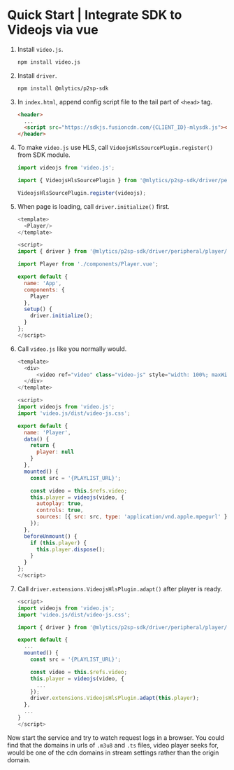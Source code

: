 # Quick Start | Integrate SDK to Videojs via vue

1. Install `video.js`.

    ```bash
    npm install video.js
    ```

2. Install `driver`.

    ```bash
    npm install @mlytics/p2sp-sdk
    ```

3. In `index.html`, append config script file to the tail part of `<head>` tag.

    ```html
    <header>
      ...
      <script src="https://sdkjs.fusioncdn.com/{CLIENT_ID}-mlysdk.js"></script>
    </header>
    ```

4. To make `video.js` use HLS, call `VideojsHlsSourcePlugin.register()` from SDK module.

    ```javascript
    import videojs from 'video.js';
    
    import { VideojsHlsSourcePlugin } from '@mlytics/p2sp-sdk/driver/peripheral/player/videojs/streaming/hls/bundle';

    VideojsHlsSourcePlugin.register(videojs);
    ```

5. When page is loading, call `driver.initialize()` first.

    ```javascript
    <template>
      <Player/>
    </template>

    <script>
    import { driver } from '@mlytics/p2sp-sdk/driver/peripheral/player/videojs/streaming/hls/bundle';

    import Player from './components/Player.vue';

    export default {
      name: 'App',
      components: {
        Player
      },
      setup() {
        driver.initialize();
      }
    };
    </script>
    ```

6. Call `video.js` like you normally would.

    ```javascript
    <template>
      <div>
          <video ref="video" class="video-js" style="width: 100%; maxWidth: 500px"></video>
      </div>
    </template>

    <script>
    import videojs from 'video.js';
    import 'video.js/dist/video-js.css';

    export default {
      name: 'Player',
      data() {
        return {
          player: null
        }
      },
      mounted() {
        const src = '{PLAYLIST_URL}';

        const video = this.$refs.video;
        this.player = videojs(video, {
          autoplay: true,
          controls: true,
          sources: [{ src: src, type: 'application/vnd.apple.mpegurl' }]
        });
      },
      beforeUnmount() {
        if (this.player) {
          this.player.dispose();
        }
      }
    };
    </script>
    ```

7. Call `driver.extensions.VideojsHlsPlugin.adapt()` after player is ready.

    ```javascript
    <script>
    import videojs from 'video.js';
    import 'video.js/dist/video-js.css';

    import { driver } from '@mlytics/p2sp-sdk/driver/peripheral/player/videojs/streaming/hls/bundle';

    export default {
      ...
      mounted() {
        const src = '{PLAYLIST_URL}';

        const video = this.$refs.video;
        this.player = videojs(video, {
          ...
        });
        driver.extensions.VideojsHlsPlugin.adapt(this.player);
      },
      ...
    }
    </script>
    ```

Now start the service and try to watch request logs in a browser. You could find that the domains in urls of `.m3u8` and `.ts` files, video player seeks for,  would be one of the cdn domains in stream settings rather than the origin domain.
